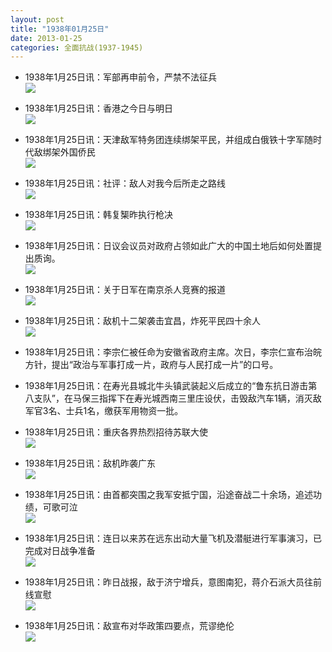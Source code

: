 ```yaml
---
layout: post
title: "1938年01月25日"
date: 2013-01-25
categories: 全面抗战(1937-1945)
---
```


<meta name="referrer" content="no-referrer" />

- 1938年1月25日讯：军部再申前令，严禁不法征兵 <br/><img src="https://ww2.sinaimg.cn/large/aca367d8jw1e167gnxjlyj.jpg" />

- 1938年1月25日讯：香港之今日与明日 <br/><img src="https://ww2.sinaimg.cn/large/aca367d8jw1e165qcnkcmj.jpg" />

- 1938年1月25日讯：天津敌军特务团连续绑架平民，并组成白俄铁十字军随时代敌绑架外国侨民 <br/><img src="https://ww1.sinaimg.cn/large/aca367d8jw1e164040iduj.jpg" />

- 1938年1月25日讯：社评：敌人对我今后所走之路线 <br/><img src="https://ww1.sinaimg.cn/large/aca367d8jw1e1629lw3lxj.jpg" />

- 1938年1月25日讯：韩复榘昨执行枪决 <br/><img src="https://ww1.sinaimg.cn/large/aca367d8jw1e160j0g4tmj.jpg" />

- 1938年1月25日讯：日议会议员对政府占领如此广大的中国土地后如何处置提出质询。 <br/><img src="https://ww3.sinaimg.cn/large/aca367d8jw1e15ysp21f2j.jpg" />

- 1938年1月25日讯：关于日军在南京杀人竞赛的报道 <br/><img src="https://ww4.sinaimg.cn/large/aca367d8jw1e15tl2sobnj.jpg" />

- 1938年1月25日讯：敌机十二架袭击宜昌，炸死平民四十余人 <br/><img src="https://ww2.sinaimg.cn/large/aca367d8jw1e15rv876twj.jpg" />

- 1938年1月25日讯：李宗仁被任命为安徽省政府主席。次日，李宗仁宣布治皖方针，提出“政治与军事打成一片，政府与人民打成一片”的口号。 

- 1938年1月25日讯：在寿光县城北牛头镇武装起义后成立的“鲁东抗日游击第八支队”，在马保三指挥下在寿光城西南三里庄设伏，击毁敌汽车1辆，消灭敌军官3名、士兵1名，缴获军用物资一批。 

- 1938年1月25日讯：重庆各界热烈招待苏联大使 <br/><img src="https://ww2.sinaimg.cn/large/aca367d8jw1e15mn6m5aoj.jpg" />

- 1938年1月25日讯：敌机昨袭广东 <br/><img src="https://ww2.sinaimg.cn/large/aca367d8jw1e15kwqnmbxj.jpg" />

- 1938年1月25日讯：由首都突围之我军安抵宁国，沿途奋战二十余场，追述功绩，可歌可泣 <br/><img src="https://ww1.sinaimg.cn/large/aca367d8jw1e15j6nj51mj.jpg" />

- 1938年1月25日讯：连日以来苏在远东出动大量飞机及潜艇进行军事演习，已完成对日战争准备 <br/><img src="https://ww2.sinaimg.cn/large/aca367d8jw1e15hfzwcenj.jpg" />

- 1938年1月25日讯：昨日战报，敌于济宁增兵，意图南犯，蒋介石派大员往前线宣慰 <br/><img src="https://ww3.sinaimg.cn/large/aca367d8jw1e15fpm1um6j.jpg" />

- 1938年1月25日讯：敌宣布对华政策四要点，荒谬绝伦 <br/><img src="https://ww1.sinaimg.cn/large/aca367d8jw1e15f9sj0tgj.jpg" />


